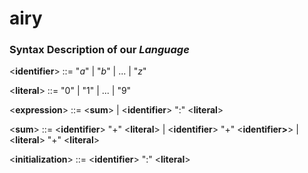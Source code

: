 # airy

### Syntax Description of our *Language*

<**identifier**> ::= "*a*" | "*b*" | ... | "*z*"

<**literal**> ::= "0" | "1" | ... | "9" 

<**expression**> ::= <**sum**> | <**identifier**> ":" <**literal**>

<**sum**> ::= <**identifier**> "+" <**literal**> | <**identifier**> "+" <**identifier>**> | <**literal**> "+" <**literal**>

<**initialization**> ::= <**identifier**> ":" <**literal**>
